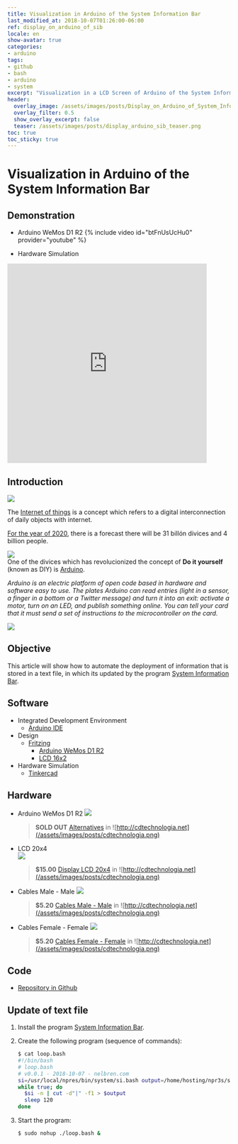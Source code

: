 ```yaml
---
title: Visualization in Arduino of the System Information Bar
last_modified_at: 2018-10-07T01:26:00-06:00
ref: display_on_arduino_of_sib
locale: en
show-avatar: true 
categories: 
- arduino
tags: 
- github 
- bash 
- arduino 
- system 
excerpt: "Visualization in a LCD Screen of Arduino of the System Information Bar"
header:
  overlay_image: /assets/images/posts/Display_on_Arduino_of_System_Information_Bar.png
  overlay_filter: 0.5 
  show_overlay_excerpt: false
  teaser: /assets/images/posts/display_arduino_sib_teaser.png
toc: true 
toc_sticky: true
---      
```


# Visualization in Arduino of the System Information Bar 

## <i class="fa fa-eye" aria-hidden="true"></i> Demonstration 

- <i class="fas fa-video"></i> Arduino WeMos D1 R2
  {% include video id="btFnUsUcHu0" provider="youtube" %}

- <i class="fas fa-draw-polygon"></i> Hardware Simulation

<iframe width="450" height="450" src="https://www.tinkercad.com/embed/fqruqClfHMR?editbtn=1" frameborder="0" marginwidth="0" marginheight="0" scrolling="no"></iframe>

## <i class="fa fa-info-circle" aria-hidden="true"></i> Introduction 

![](/assets/images/posts/gao-assesses-iot-cybersecurity-other-risks-showcase_image-6-a-9926.jpg)

The [Internet of things](http://www.visualcapitalist.com/what-is-internet-things/) is a concept which refers to a digital interconnection of daily objects with internet.

[For the year of 2020](http://www.visualcapitalist.com/internet-things-2020/), there is a forecast there will be 31 billón divices and 4 billion people. 

![](/assets/images/posts/Massimo_post.png)       
One of the divices which has revolucionized the concept of **Do it yourself** (known as DIY) is [Arduino](https://www.arduino.cc/en/Guide/Introduction).

*Arduino is an electric platform of open code based in hardware and software easy to use. The plates Arduino can read entries (light in a sensor, a finger in a bottom or a Twitter message) and turn it into an exit: activate a motor, turn on an LED, and publish something online. You can tell your card that it must send a set of instructions to the microcontroller on the card.*

![](/assets/images/posts/arduino_board.png)

## <i class="fas fa-bullseye"></i> Objective

This article will show how to automate the deployment of information that is stored in a text file, in which its updated by the program [System Information Bar](/en/terminal/SIB_system-information-bar/).

## <i class="fas fa-save"></i> Software

- <i class="fas fa-laptop-code"></i> Integrated Development Environment
   - <i class="fas fa-download"></i> [Arduino IDE](https://www.arduino.cc/en/Main/Software)
- <i class="far fa-object-group"></i> Design
  - <i class="fas fa-download"></i> [Fritzing](http://fritzing.org/download/?donation=0)
    - <i class="fas fa-download"></i> [Arduino WeMos D1 R2](https://github.com/mikeipin/Fritzing-Part-WeMos-D1-R2/raw/master/src/WeMosD1-R2.fzpz)
    - <i class="fas fa-download"></i> [LCD 16x2](http://forum.fritzing.org/uploads/default/original/2X/7/70f90addd7883759e4a0d06a934946c2be8aa6c1.fzpz)
- <i class="fas fa-draw-polygon"></i> Hardware Simulation
  - <i class="fas fa-external-link-alt"></i> [Tinkercad](https://www.tinkercad.com/)

## <i class="fas fa-microchip"></i> Hardware

- <i class="fas fa-check"></i> Arduino WeMos D1 R2
  ![](/assets/images/posts/wemos_d1_r2.png        )
  > **SOLD OUT** [Alternatives](http://cdtechnologia.net/search?controller=search&orderby=position&orderway=desc&search_query=arduino+esp8266&submit_search=) in ![http://cdtechnologia.net](/assets/images/posts/cdtechnologia.png)
- <i class="fas fa-check"></i> LCD 20x4         
  ![](/assets/images/posts/lcd_20x4.png)
  > **$15.00** [Display LCD 20x4](http://cdtechnologia.net/arduino/64-pantalla-lcd.html) in ![http://cdtechnologia.net](/assets/images/posts/cdtechnologia.png)
- <i class="fas fa-check"></i> Cables Male - Male
  ![](/assets/images/posts/cables_macho_macho.png)
  > **$5.20** [Cables Male - Male](http://cdtechnologia.net/semiconductores/116-cables-hembra-macho.html) in ![http://cdtechnologia.net](/assets/images/posts/cdtechnologia.png)
- <i class="fas fa-check"></i> Cables Female - Female 
  ![](/assets/images/posts/cables_hembra_hembra.png)
  > **$5.20** [Cables Female - Female](http://cdtechnologia.net/semiconductores/117-cables-hembra-macho.html) in ![http://cdtechnologia.net](/assets/images/posts/cdtechnologia.png)


## Code

- [Repository in Github](https://github.com/nelbren/display_on_arduino_of_sib)

## Update of text file

1. Install the program [System Information Bar](/en/terminal/SIB_system-information-bar/).

2. Create the following program (sequence of commands):
   ```bash  
   $ cat loop.bash
   #!/bin/bash
   # loop.bash 
   # v0.0.1 - 2018-10-07 - nelbren.com
   si=/usr/local/npres/bin/system/si.bash output=/home/hosting/npr3s/si/si.txt
   while true; do
     $si -n | cut -d"|" -f1 > $output
     sleep 120
   done
   ```

3. Start the program:
   ```bash
   $ sudo nohup ./loop.bash &
   ``` 
